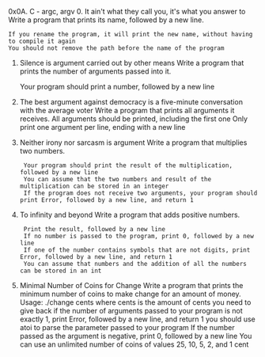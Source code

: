 0x0A. C - argc, argv
0. It ain't what they call you, it's what you answer to
	Write a program that prints its name, followed by a new line.

	If you rename the program, it will print the new name, without having to compile it again
	You should not remove the path before the name of the program
1. Silence is argument carried out by other means
	Write a program that prints the number of arguments passed into it.

	Your program should print a number, followed by a new line
2. The best argument against democracy is a five-minute conversation with the average voter
	Write a program that prints all arguments it receives.
	All arguments should be printed, including the first one
	Only print one argument per line, ending with a new line
3. Neither irony nor sarcasm is argument
	Write a program that multiplies two numbers.

		Your program should print the result of the multiplication, followed by a new line
		You can assume that the two numbers and result of the multiplication can be stored in an integer
		If the program does not receive two arguments, your program should print Error, followed by a new line, and return 1
4. To infinity and beyond
	Write a program that adds positive numbers.

		Print the result, followed by a new line
		If no number is passed to the program, print 0, followed by a new line
		If one of the number contains symbols that are not digits, print Error, followed by a new line, and return 1
		You can assume that numbers and the addition of all the numbers can be stored in an int
5. Minimal Number of Coins for Change
	Write a program that prints the minimum number of coins to make change for an amount of money.
		Usage: ./change cents
		where cents is the amount of cents you need to give back
		if the number of arguments passed to your program is not exactly 1, print Error, followed by a new line, and return 1
		you should use atoi to parse the parameter passed to your program
		If the number passed as the argument is negative, print 0, followed by a new line
		You can use an unlimited number of coins of values 25, 10, 5, 2, and 1 cent
